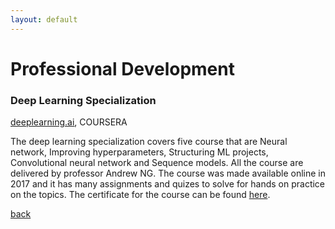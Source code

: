 ```yaml
---
layout: default
---
```


# Professional Development

### Deep Learning Specialization

[deeplearning.ai](https://www.deeplearning.ai/), COURSERA

The deep learning specialization covers five course that are Neural network, Improving hyperparameters, Structuring ML projects, Convolutional neural network and Sequence models. All the course are delivered by professor Andrew NG. The course was made available online in 2017 and it has many assignments and quizes to solve for hands on practice on the topics. The certificate for the course can be found [here](https://www.coursera.org/account/accomplishments/specialization/N5YHFRBYDX8W).


[back](./)

<br><br><br><br><br><br><br><br><br><br><br><br><br><br><br><br><br><br><br><br><br><br><br><br>